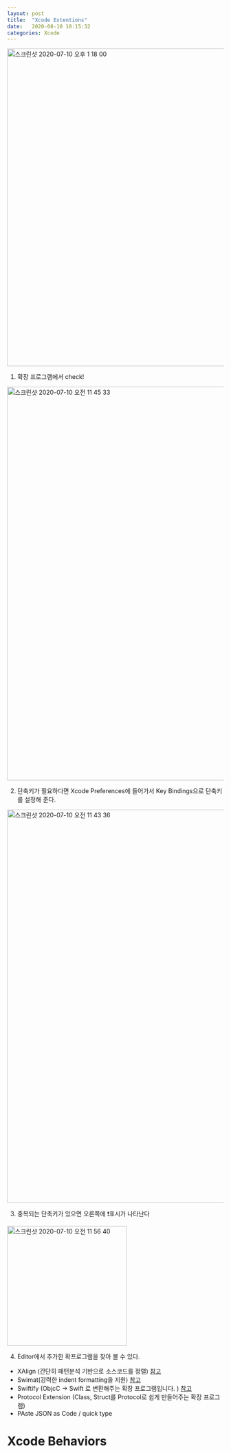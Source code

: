 ```yaml
---
layout: post
title:  "Xcode Extentions"
date:   2020-08-10 10:15:32
categories: Xcode
---
```



<img width="736" alt="스크린샷 2020-07-10 오후 1 18 00" src="https://user-images.githubusercontent.com/47776915/87116020-ca75bb00-c2af-11ea-8896-454dfcc2dea9.png">

1. 확장 프로그램에서 check!



<img width="912" alt="스크린샷 2020-07-10 오전 11 45 33" src="https://user-images.githubusercontent.com/47776915/87110814-deff8680-c2a2-11ea-8eed-653bebe3f7aa.png">

2. 단축키가 필요하다면 Xcode Preferences에 들어가서 Key Bindings으로 단축키를 설정해 준다.

<img width="912" alt="스크린샷 2020-07-10 오전 11 43 36" src="https://user-images.githubusercontent.com/47776915/87110727-ac558e00-c2a2-11ea-8d2f-feec8c6aa55c.png">

3. 중복되는 단축키가 있으면 오른쪽에 ❗️표시가 나타난다

<img width="278" alt="스크린샷 2020-07-10 오전 11 56 40" src="https://user-images.githubusercontent.com/47776915/87111478-6dc0d300-c2a4-11ea-900d-e2e4fedb9074.png">

4. Editor에서 추가한 확프로그램을 찾아 볼 수 있다.



- XAlign (간단히 패턴분석 기반으로 소스코드를 정렬) [참고](https://elsainmac.tistory.com/246?category=665151)
- Swimat(강력한 indent formatting을 지원) [참고](https://hucet.tistory.com/95)
- Swiftify (ObjcC -> Swift 로 변환해주는 확장 프로그램입니다. ) [참고](https://hucet.tistory.com/95)
- Protocol Extension (Class, Struct를 Protocol로 쉽게 만들어주는 확장 프로그램)
- PAste JSON as Code / quick type





# Xcode Behaviors